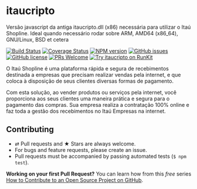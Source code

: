 # itaucripto
Versão javascript da antiga itaucripto.dll (x86) necessária para utilizar o Itaú Shopline. Ideal quando necessário rodar sobre ARM, AMD64 (x86_64), GNU/Linux, BSD et cetera

[![Build Status](https://img.shields.io/travis/nagaozen/itaucripto/master.svg?style=flat)](https://travis-ci.org/nagaozen/itaucripto)
[![Coverage Status](https://coveralls.io/repos/github/nagaozen/itaucripto/badge.svg?branch=master)](https://coveralls.io/github/nagaozen/itaucripto?branch=master)
[![NPM version](https://img.shields.io/npm/v/itaucripto.svg?style=flat)](vhttps://www.npmjs.org/package/itaucripto)
[![GitHub issues](https://img.shields.io/github/issues/nagaozen/itaucripto.svg)](https://github.com/nagaozen/itaucripto/issues)
[![GitHub license](https://img.shields.io/github/license/nagaozen/itaucripto.svg)](https://github.com/nagaozen/itaucripto/blob/master/LICENSE)
[![PRs Welcome](https://img.shields.io/badge/PRs-welcome-brightgreen.svg?style=flat-square)](http://makeapullrequest.com) 
[![Try itaucripto on RunKit](https://badge.runkitcdn.com/itaucripto.svg)](https://npm.runkit.com/itaucripto)

O Itaú Shopline é uma plataforma rápida e segura de recebimentos destinada a empresas que precisam realizar vendas pela internet, e que coloca à disposição de seus clientes diversas formas de pagamento.

Com esta solução, ao vender produtos ou serviços pela internet, você proporciona aos seus clientes uma maneira prática e segura para o pagamento das compras. Sua empresa realiza a contratação 100% online e faz toda a gestão dos recebimentos no Itaú Empresas na internet.

## Contributing

* ⇄ Pull requests and ★ Stars are always welcome.
* For bugs and feature requests, please create an issue.
* Pull requests must be accompanied by passing automated tests (`$ npm test`).

**Working on your first Pull Request?** You can learn how from this *free* series [How to Contribute to an Open Source Project on GitHub](https://egghead.io/series/how-to-contribute-to-an-open-source-project-on-github).

